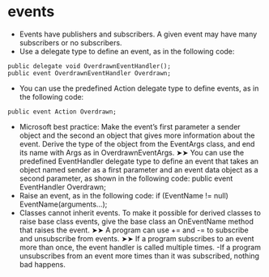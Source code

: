 # events
- Events have publishers and subscribers. A given event may have many subscribers or no subscribers.
- Use a delegate type to define an event, as in the following code:
```
public delegate void OverdrawnEventHandler(); 
public event OverdrawnEventHandler Overdrawn;
```
- You can use the predefined Action delegate type to define events, as in the following code:
```
public event Action Overdrawn;
```
-  Microsoft best practice: Make the event’s first parameter a sender object and the second an object that gives more information about the event. Derive the type of the object from the EventArgs class, and end its name with Args as in OverdrawnEventArgs. ➤➤ You can use the predefined EventHandler delegate type to define an event that takes an object named sender as a first parameter and an event data object as a second parameter, as shown in the following code:
public event EventHandler<OverdrawnEventArgs> Overdrawn;
- Raise an event, as in the following code:
if (EventName != null) EventName(arguments...);
- Classes cannot inherit events. To make it possible for derived classes to raise base class events, give the base class an OnEventName method that raises the event. ➤➤ A program can use += and -= to subscribe and unsubscribe from events. ➤➤ If a program subscribes to an event more than once, the event handler is called multiple times.
-If a program unsubscribes from an event more times than it was subscribed, nothing bad happens.
